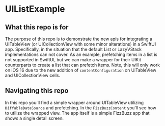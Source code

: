 # UIListExample

## What this repo is for

The purpose of this repo is to demonstrate the new apis for integrating a UITableView (or UICollectionView with some minor alterations) in a SwiftUI app.  Specifically, in the situation that the default List or LazyVStack implementations can not cover.  As an example, prefetching items in a list is not supported in SwiftUI, but we can make a wrapper for their UIKit counterparts to create a list that can prefetch items.  Note, this will only work on iOS 16 due to the new addition of ```contentConfiguration``` on UITableView and UICollectionView cells.

## Navigating this repo

In this repo you'll find a simple wrapper around UITableView utilizing ```DiffableDataSource``` and prefetching.  In the ```FizzBuzzContent``` you'll see how to utilize the wrapped view.  The app itself is a simple FizzBuzz app that shows a single detail screen.
